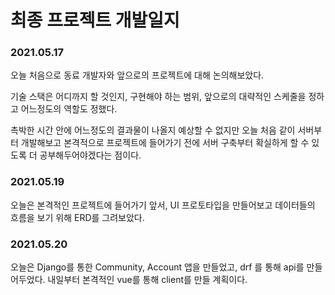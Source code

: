 # 최종 프로젝트 개발일지

### 2021.05.17

오늘 처음으로 동료 개발자와 앞으로의 프로젝트에 대해 논의해보았다.

기술 스택은 어디까지 할 것인지, 구현해야 하는 범위, 앞으로의 대략적인 스케줄을 정하고 어느정도의 역할도 정했다.

촉박한 시간 안에 어느정도의 결과물이 나올지 예상할 수 없지만 오늘 처음 같이 서버부터 개발해보고 본격적으로 프로젝트에 들어가기 전에 서버 구축부터 확실하게 할 수 있도록 더 공부해두어야겠다는 점이다.


### 2021.05.19

오늘은 본격적인 프로젝트에 들어가기 앞서, UI 프로토타입을 만들어보고 데이터들의 흐름을 보기 위해 ERD를 그려보았다.

### 2021.05.20

오늘은 Django를 통한 Community, Account 앱을 만들었고, drf 를 통해 api를 만들어두었다. 내일부터 본격적인 vue를 통해 client를 만들 계획이다.
